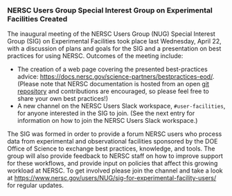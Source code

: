 ### NERSC Users Group Special Interest Group on Experimental Facilities Created 

The inaugural meeting of the NERSC Users Group (NUG) Special Interest Group 
(SIG) on Experimental Facilities took place last Wednesday, April 22, with a
discussion of plans and goals for the SIG and a presentation on best practices
for using NERSC. Outcomes of the meeting include:
- The creation of a web page covering the presented best-practices advice: 
<https://docs.nersc.gov/science-partners/bestpractices-eod/>. (Please note that 
NERSC documentation is hosted from an open 
[git repository](https://gitlab.com/NERSC/nersc.gitlab.io) and contributions 
are encouraged, so please feel free to share your own best practices!)
- A new channel on the NERSC Users Slack workspace, `#user-facilities`, for 
anyone interested in the SIG to join. (See the next entry for information on how
to join the NERSC Users Slack workspace.)

The SIG was formed in order to provide a forum NERSC users who process data from
experimental and observational facilities sponsored by the DOE Office of Science
to exchange best practices, knowledge, and tools. The group will also provide
feedback to NERSC staff on how to improve support for these workflows, and
provide input on policies that affect this growing workload at NERSC. To get
involved please join the channel and take a look at <https://www.nersc.gov/users/NUG/sig-for-experimental-facility-users/> for regular updates.

